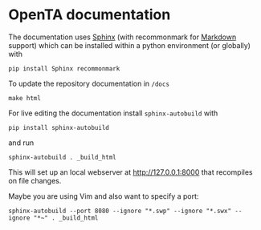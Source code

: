 # OpenTA documentation

The documentation uses [Sphinx](http://www.sphinx-doc.org/) (with recommonmark for [Markdown](https://en.wikipedia.org/wiki/Markdown) support) which can be installed within a python environment (or globally) with
```
pip install Sphinx recommonmark
```

To update the repository documentation in ```/docs```
```
make html
```

For live editing the documentation install ```sphinx-autobuild``` with
```
pip install sphinx-autobuild
```

and run

```
sphinx-autobuild . _build_html
```

This will set up an local webserver at http://127.0.0.1:8000 that recompiles on file changes.

Maybe you are using Vim and also want to specify a port:
```
sphinx-autobuild --port 8080 --ignore "*.swp" --ignore "*.swx" --ignore "*~" . _build_html
```
